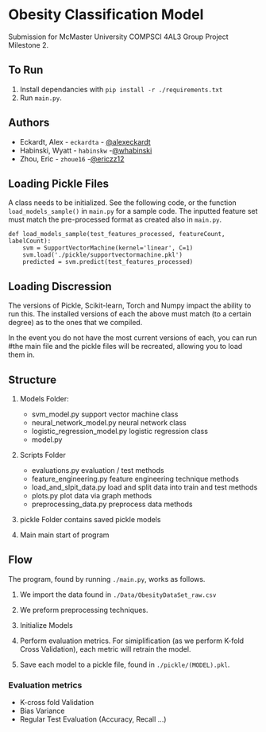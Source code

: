 # Obesity Classification Model

Submission for McMaster University COMPSCI 4AL3 Group Project Milestone 2.

## To Run
1. Install dependancies with `pip install -r ./requirements.txt`
2. Run `main.py`.

## Authors
- Eckardt, Alex - `eckardta` - [@alexeckardt](https://www.github.com/alexeckardt)
- Habinski, Wyatt - `habinskw` -[@whabinski](https://www.github.com/whabinski)
- Zhou, Eric - `zhoue16` -[@ericzz12](https://www.github.com/ericzz12)


## Loading Pickle Files

A class needs to be initialized. See the following code, or the function `load_models_sample()` in `main.py` for a sample code.
The inputted feature set must match the pre-processed format as created also in `main.py`.

```
def load_models_sample(test_features_processed, featureCount, labelCount):
    svm = SupportVectorMachine(kernel='linear', C=1)
    svm.load('./pickle/supportvectormachine.pkl')
    predicted = svm.predict(test_features_processed)
```

## Loading Discression
The versions of Pickle, Scikit-learn, Torch and Numpy impact the ability to run this. The installed versions of each the above must match (to a certain degree) as to the ones that we compiled.
    
In the event you do not have the most current versions of each, you can run #the main file and the pickle files will be recreated, allowing you to load them in.

## Structure

1. Models Folder:
    - svm_model.py                          support vector machine class
    - neural_network_model.py               neural network class
    - logistic_regression_model.py          logistic regression class
    - model.py

2. Scripts Folder
    - evaluations.py                        evaluation / test methods
    - feature_engineering.py                feature engineering technique methods
    - load_and_slpit_data.py                load and split data into train and test methods
    - plots.py                              plot data via graph methods
    - preprocessing_data.py                 preprocess data methods

3. pickle Folder                            contains saved pickle models

4. Main                                     main start of program


## Flow

The program, found by running `./main.py`, works as follows.

1. We import the data found in `./Data/ObesityDataSet_raw.csv`

2. We preform preprocessing techniques.

3. Initialize Models

4. Perform evaluation metrics. For simiplification (as we perform K-fold Cross Validation), each metric will retrain the model.

5. Save each model to a pickle file, found in `./pickle/(MODEL).pkl`.

### Evaluation metrics
- K-cross fold Validation
- Bias Variance
- Regular Test Evaluation (Accuracy, Recall ...)
